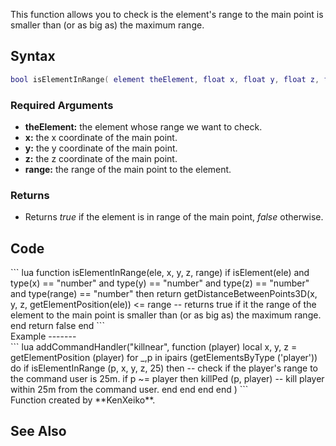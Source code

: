This function allows you to check is the element's range to the main point is smaller than (or as big as) the maximum range.

Syntax
------

``` lua
bool isElementInRange( element theElement, float x, float y, float z, float range )
```

### Required Arguments

-   **theElement:** the element whose range we want to check.
-   **x:** the x coordinate of the main point.
-   **y:** the y coordinate of the main point.
-   **z:** the z coordinate of the main point.
-   **range:** the range of the main point to the element.

### Returns

-   Returns *true* if the element is in range of the main point, *false* otherwise.

Code
----

<section name="Function source" class="both" show="true">
``` lua
function isElementInRange(ele, x, y, z, range)
   if isElement(ele) and type(x) == "number" and type(y) == "number" and type(z) == "number" and type(range) == "number" then
      return getDistanceBetweenPoints3D(x, y, z, getElementPosition(ele)) <= range -- returns true if it the range of the element to the main point is smaller than (or as big as) the maximum range.
   end
   return false
end
```

</section>
Example
-------

<section name="Example" class="server" show="true">
``` lua
addCommandHandler("killnear",
function (player)
   local x, y, z = getElementPosition (player)
   for _,p in ipairs (getElementsByType ('player')) do
      if isElementInRange (p, x, y, z, 25) then -- check if the player's range to the command user is 25m.
         if p ~= player then
            killPed (p, player) -- kill player within 25m from the command user.
         end
      end
   end
end
)
```

</section>
Function created by **KenXeiko**.

See Also
--------
